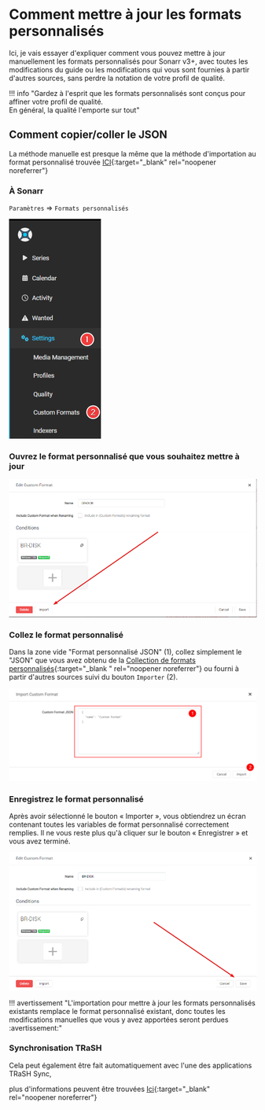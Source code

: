 # Comment mettre à jour les formats personnalisés

Ici, je vais essayer d'expliquer comment vous pouvez mettre à jour manuellement les formats personnalisés pour Sonarr v3+, avec toutes les modifications du guide ou les modifications qui vous sont fournies à partir d'autres sources, sans perdre la notation de votre profil de qualité.

!!! info "Gardez à l'esprit que les formats personnalisés sont conçus pour affiner votre profil de qualité.<br>En général, la qualité l'emporte sur tout"

## Comment copier/coller le JSON

La méthode manuelle est presque la même que la méthode d'importation au format personnalisé trouvée [ICI](/Sonarr/sonarr-import-custom-formats/){:target="_blank" rel="noopener noreferrer"}

### À Sonarr

`Paramètres` => `Formats personnalisés`

![cf-settings-cf](images/cf-settings-cf.png)

### Ouvrez le format personnalisé que vous souhaitez mettre à jour

![!Importer pour mettre à jour](images/cf-import-to-update.png)

### Collez le format personnalisé

Dans la zone vide "Format personnalisé JSON" (1), collez simplement le "JSON" que vous avez obtenu de la [Collection de formats personnalisés](/Sonarr/sonarr-collection-of-custom-formats/){:target="_blank " rel="noopener noreferrer"} ou fourni à partir d'autres sources suivi du bouton `Importer` (2).

![cf-import-cf](images/cf-import-cf.png)

### Enregistrez le format personnalisé

Après avoir sélectionné le bouton « Importer », vous obtiendrez un écran contenant toutes les variables de format personnalisé correctement remplies. Il ne vous reste plus qu'à cliquer sur le bouton « Enregistrer » et vous avez terminé.

![cf-import-done](images/cf-import-done.png)

!!! avertissement "L'importation pour mettre à jour les formats personnalisés existants remplace le format personnalisé existant, donc toutes les modifications manuelles que vous y avez apportées seront perdues :avertissement:"

### Synchronisation TRaSH

Cela peut également être fait automatiquement avec l'une des applications TRaSH Sync,

plus d'informations peuvent être trouvées [Ici](/Guide-Sync/){:target="_blank" rel="noopener noreferrer"}

